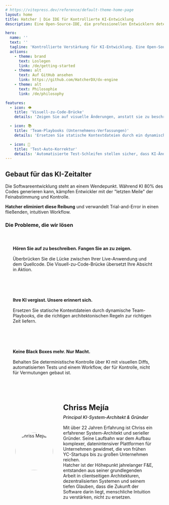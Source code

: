 ```yaml
---
# https://vitepress.dev/reference/default-theme-home-page
layout: home
title: Hatcher | Die IDE für Kontrollierte KI-Entwicklung
description: Eine Open-Source-IDE, die professionellen Entwicklern deterministische Kontrolle über KI gibt. Visuell-zu-Code-Brücke, Team-Playbooks und Test-Auto-Korrektur für professionelle Entwicklungsteams.

hero:
  name: ''
  text: ''
  tagline: 'Kontrollierte Verstärkung für KI-Entwicklung. Eine Open-Source-IDE, die professionellen Entwicklern deterministische Kontrolle über KI gibt. Schluss mit Vermutungen. Fangen Sie an zu liefern.'
  actions:
    - theme: brand
      text: Loslegen
      link: /de/getting-started
    - theme: alt
      text: Auf GitHub ansehen
      link: https://github.com/HatcherDX/dx-engine
    - theme: alt
      text: Philosophie
      link: /de/philosophy

features:
  - icon: 👁️
    title: 'Visuell-zu-Code-Brücke'
    details: 'Zeigen Sie auf visuelle Änderungen, anstatt sie zu beschreiben. Die direkte Manipulation Ihrer Live-Anwendung übersetzt sich in präzise, sichere und kontextbewusste Code-Änderungen.'

  - icon: 📚
    title: 'Team-Playbooks (Unternehmens-Verfassungen)'
    details: 'Ersetzen Sie statische Kontextdateien durch ein dynamisches, zentralisiertes System, das der KI die richtigen architektonischen Regeln zur richtigen Zeit liefert.'

  - icon: 🔄
    title: 'Test-Auto-Korrektur'
    details: 'Automatisierte Test-Schleifen stellen sicher, dass KI-Änderungen Ihren Qualitätsstandards entsprechen. Diese Rückkopplungsschleife ermöglicht es der KI, sich selbst zu korrigieren, bis der Code bewiesenermaßen funktional ist.'
---
```


## Gebaut für das KI-Zeitalter

Die Softwareentwicklung steht an einem Wendepunkt. Während KI 80% des Codes generieren kann, kämpfen Entwickler mit der "letzten Meile" der Feinabstimmung und Kontrolle.

**Hatcher eliminiert diese Reibung** und verwandelt Trial-and-Error in einen fließenden, intuitiven Workflow.

### Die Probleme, die wir lösen

<div class="problem-grid">
  <div class="problem-item">
    <h4>Hören Sie auf zu beschreiben. Fangen Sie an zu zeigen.</h4>
    <p>Überbrücken Sie die Lücke zwischen Ihrer Live-Anwendung und dem Quellcode. Die Visuell-zu-Code-Brücke übersetzt Ihre Absicht in Aktion.</p>
  </div>
  
  <div class="problem-item">
    <h4>Ihre KI vergisst. Unsere erinnert sich.</h4>
    <p>Ersetzen Sie statische Kontextdateien durch dynamische Team-Playbooks, die die richtigen architektonischen Regeln zur richtigen Zeit liefern.</p>
  </div>
  
  <div class="problem-item">
    <h4>Keine Black Boxes mehr. Nur Macht.</h4>
    <p>Behalten Sie deterministische Kontrolle über KI mit visuellen Diffs, automatisierten Tests und einem Workflow, der für Kontrolle, nicht für Vermutungen gebaut ist.</p>
  </div>
</div>

<div class="architect-card">
  <div class="architect-photo">
    <img src="/chriss.jpg" alt="Chriss Mejía">
  </div>
  <div class="architect-bio">
    <h4>Chriss Mejía</h4>
    <h5>Principal KI-System-Architekt & Gründer</h5>
    <p>
      Mit über 22 Jahren Erfahrung ist Chriss ein erfahrener System-Architekt und serieller Gründer. Seine Laufbahn war dem Aufbau komplexer, datenintensiver Plattformen für Unternehmen gewidmet, die von frühen YC-Startups bis zu großen Unternehmen reichen.
    </p>
    <p>
      Hatcher ist der Höhepunkt jahrelanger F&E, entstanden aus seiner grundlegenden Arbeit in clientseitigen Architekturen, dezentralisierten Systemen und seinem tiefen Glauben, dass die Zukunft der Software darin liegt, menschliche Intuition zu verstärken, nicht zu ersetzen.
    </p>
  </div>
</div>

<style>
.problem-grid {
  display: grid;
  grid-template-columns: repeat(auto-fit, minmax(300px, 1fr));
  gap: 2rem;
  margin: 2rem 0;
}

.problem-item {
  padding: 1.5rem;
  border: 1px solid var(--vp-c-border);
  border-radius: 8px;
  background: var(--vp-c-bg-soft);
}

.problem-item h4 {
  margin: 0 0 1rem 0;
  color: var(--vp-c-brand-1);
}

.problem-item p {
  margin: 0;
  color: var(--vp-c-text-2);
}

.architect-card {
  display: flex;
  align-items: center;
  gap: 2rem;
  padding: 2rem;
  border: 1px solid var(--vp-c-border);
  border-radius: 8px;
  background: var(--vp-c-bg-soft);
  margin: 2rem 0;
}

.architect-photo {
  width: 120px;
  height: 120px;
  flex-shrink: 0;
  display: flex;
  align-items: center;
  justify-content: center;
}

.architect-photo img {
  width: 120px;
  height: 120px;
  border-radius: 50%;
  object-fit: cover;
  display: block;
}

.architect-bio h4 {
  margin: 0 0 0.5rem 0;
  font-size: 1.5rem;
  color: var(--vp-c-brand-1);
}

.architect-bio h5 {
  margin: 0 0 1rem 0;
  font-weight: 500;
  color: var(--vp-c-text-2);
}

.architect-bio p {
  margin: 0;
}

@media (max-width: 768px) {
  .architect-card {
    flex-direction: column;
    text-align: center;
  }
}
</style>
